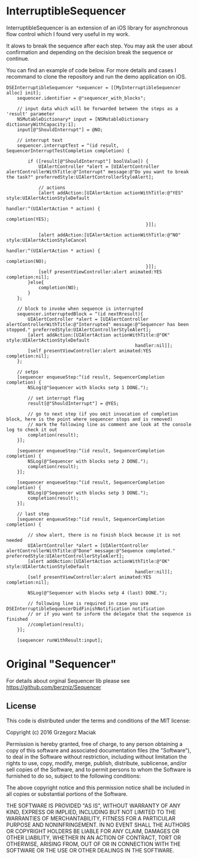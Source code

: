 InterruptibleSequencer
=========

InterruptibleSequencer is an extension of an iOS library for asynchronous flow control which I found very useful in my work.

It alows to break the sequence after each step.
You may ask the user about confirmation and depending on the decision break the sequence or continue.

You can find an example of code below.
For more details and cases I recommand to clone the repository and run the demo application on iOS.

```objc
DSEInterruptibleSequencer *sequencer = [[MyInterruptibleSequencer alloc] init];
    sequencer.identifier = @"sequencer_with_blocks";
    
    // input data which will be forwarded between the steps as a 'result' parameter
    NSMutableDictionary* input = [NSMutableDictionary dictionaryWithCapacity:1];
    input[@"ShouldInterrupt"] = @NO;
    
    // interrupt text
    sequencer.interruptTest = ^(id result, SequencerInterruptTestCompletion completion) {
        
        if ([result[@"ShouldInterrupt"] boolValue]) {
            UIAlertController *alert = [UIAlertController alertControllerWithTitle:@"Interrupt" message:@"Do you want to break the task?" preferredStyle:UIAlertControllerStyleAlert];
            
            // actions
            [alert addAction:[UIAlertAction actionWithTitle:@"YES" style:UIAlertActionStyleDefault
                                                    handler:^(UIAlertAction * action) {
                                                        completion(YES);
                                                    }]];
            
            [alert addAction:[UIAlertAction actionWithTitle:@"NO" style:UIAlertActionStyleCancel
                                                    handler:^(UIAlertAction * action) {
                                                        completion(NO);
                                                    }]];
            [self presentViewController:alert animated:YES completion:nil];
        }else{
            completion(NO);
        }
    };
    
    // block to invoke when sequence is interrupted
    sequencer.interruptedBlock = ^(id nextRresult){
        UIAlertController *alert = [UIAlertController alertControllerWithTitle:@"Interrupted" message:@"Sequencer has been stopped." preferredStyle:UIAlertControllerStyleAlert];
        [alert addAction:[UIAlertAction actionWithTitle:@"OK" style:UIAlertActionStyleDefault
                                                handler:nil]];
        [self presentViewController:alert animated:YES completion:nil];
    };
    
    // setps
    [sequencer enqueueStep:^(id result, SequencerCompletion completion) {
        NSLog(@"Sequencer with blocks setp 1 DONE.");
        
        // set interrupt flag
        result[@"ShouldInterrupt"] = @YES;
        
        // go to next step (if you omit invocation of completion block, here is the point where sequencer stops and is removed)
        // mark the following line as comment ane look at the console log to check it out
        completion(result);
    }];
    
    [sequencer enqueueStep:^(id result, SequencerCompletion completion) {
        NSLog(@"Sequencer with blocks setp 2 DONE.");
        completion(result);
    }];
    
    [sequencer enqueueStep:^(id result, SequencerCompletion completion) {
        NSLog(@"Sequencer with blocks setp 3 DONE.");
        completion(result);
    }];
    
    // last step
    [sequencer enqueueStep:^(id result, SequencerCompletion completion) {
        
        // show alert, there is no finish block because it is not needed
        UIAlertController *alert = [UIAlertController alertControllerWithTitle:@"Done" message:@"Sequence completed." preferredStyle:UIAlertControllerStyleAlert];
        [alert addAction:[UIAlertAction actionWithTitle:@"OK" style:UIAlertActionStyleDefault
                                                handler:nil]];
        [self presentViewController:alert animated:YES completion:nil];
        
        NSLog(@"Sequencer with blocks setp 4 (last) DONE.");
        
        // following line is required in case you use DSEInterruptibleSequencerDidFinishNotification notification
        // or if you want to inform the delegate that the sequence is finished
        //completion(result);
    }];
    
    [sequencer runWithResult:input];
```

Original "Sequencer"
=========

For details about orginal Sequencer lib please see https://github.com/berzniz/Sequencer


## License

This code is distributed under the terms and conditions of the MIT license:

Copyright (c) 2016 Grzegorz Maciak

Permission is hereby granted, free of charge, to any person obtaining a copy
of this software and associated documentation files (the "Software"), to deal
in the Software without restriction, including without limitation the rights
to use, copy, modify, merge, publish, distribute, sublicense, and/or sell
copies of the Software, and to permit persons to whom the Software is
furnished to do so, subject to the following conditions:

The above copyright notice and this permission notice shall be included in
all copies or substantial portions of the Software.

THE SOFTWARE IS PROVIDED "AS IS", WITHOUT WARRANTY OF ANY KIND, EXPRESS OR
IMPLIED, INCLUDING BUT NOT LIMITED TO THE WARRANTIES OF MERCHANTABILITY,
FITNESS FOR A PARTICULAR PURPOSE AND NONINFRINGEMENT. IN NO EVENT SHALL THE
AUTHORS OR COPYRIGHT HOLDERS BE LIABLE FOR ANY CLAIM, DAMAGES OR OTHER
LIABILITY, WHETHER IN AN ACTION OF CONTRACT, TORT OR OTHERWISE, ARISING FROM,
OUT OF OR IN CONNECTION WITH THE SOFTWARE OR THE USE OR OTHER DEALINGS IN
THE SOFTWARE.
